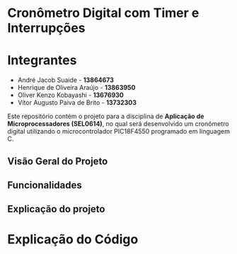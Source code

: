 # Cronômetro Digital com Timer e Interrupções

# Integrantes
- André Jacob Suaide - **13864673**
- Henrique de Oliveira Araújo - **13863950**
- Oliver Kenzo Kobayashi - **13676930**
- Vítor Augusto Paiva de Brito - **13732303**

Este repositório contém o projeto para a disciplina de **Aplicação de Microprocessadores (SEL0614)**, no qual será desenvolvido um cronômetro digital utilizando o microcontrolador PIC18F4550 programado em linguagem C.

## Visão Geral do Projeto

## Funcionalidades

## Explicação do projeto

# Explicação do Código
